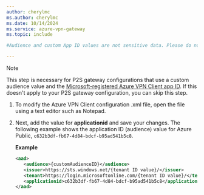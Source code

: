 ```yaml
---
author: cherylmc
ms.author: cherylmc
ms.date: 10/14/2024
ms.service: azure-vpn-gateway
ms.topic: include

#Audience and custom App ID values are not sensitive data. Please do not remove. They are required for the configuration.

---
```


> [!NOTE]
> This step is necessary for P2S gateway configurations that use a custom audience value and the [Microsoft-registered Azure VPN Client app ID](../articles/vpn-gateway/point-to-site-entra-gateway.md). If this doesn't apply to your P2S gateway configuration, you can skip this step.

1. To modify the Azure VPN Client configuration .xml file, open the file using a text editor such as Notepad.
1. Next, add the value for **applicationid** and save your changes. The following example shows the application ID (audience) value for Azure Public, ```c632b3df-fb67-4d84-bdcf-b95ad541b5c8```.

   **Example**

   ```xml
   <aad>
      <audience>{customAudienceID}</audience>
      <issuer>https://sts.windows.net/{tenant ID value}/</issuer>
      <tenant>https://login.microsoftonline.com/{tenant ID value}/</tenant>
      <applicationid>c632b3df-fb67-4d84-bdcf-b95ad541b5c8</applicationid> 
   </aad>
   ```